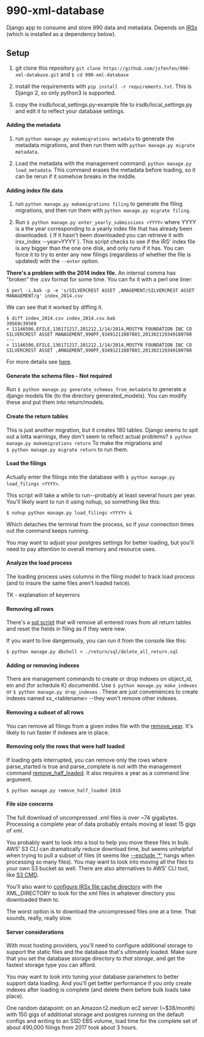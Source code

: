 # 990-xml-database
Django app to consume and store 990 data and metadata. Depends on [IRSx](https://github.com/jsfenfen/990-xml-reader) (which is installed as a dependency below).

## Setup

1. git clone this repository `git clone https://github.com/jsfenfen/990-xml-database.git` and `$ cd 990-xml-database`

2. install the requirements with `pip install -r requirements.txt`. This is Django 2, so only python3 is supported.

3. copy the irsdb/local\_settings.py-example file to irsdb\/local_settings.py and edit it to reflect your database settings.

#### Adding the metadata

1. run `python manage.py makemigrations metadata` to generate the metadata migrations, and then run them with `python manage.py migrate metadata`.

2. Load the metadata with the management command: `python manage.py load_metadata`. This command erases the metadata before loading, so it can be rerun if it somehow breaks in the middle.

#### Adding index file data 

1.  run `python manage.py makemigrations filing` to generate the filing migrations, and then run them with `python manage.py migrate filing`.

2. Run `$ python manage.py enter_yearly_submissions <YYYY>` where YYYY is a the year corresponding to a yearly index file that has already been downloaded. { If it hasn't been downloaded you can retrieve it with irsx_index --year=YYYY }. This script checks to see if the IRS' index file is any bigger than the one one disk, and only runs if it has. You can force it to try to enter any new filings (regardless of whether the file is updated) with the `--enter` option.

__There's a problem with the 2014 index file.__ An internal comma has "broken" the .csv format for some time. You can fix it with a perl one liner:

	$ perl -i.bak -p -e 's/SILVERCREST ASSET ,AMAGEMENT/SILVERCREST ASSET MANAGEMENT/g' index_2014.csv

We can see that it worked by diffing it.

	$ diff index_2014.csv index_2014.csv.bak
	39569c39569
	< 11146506,EFILE,136171217,201212,1/14/2014,MOSTYN FOUNDATION INC CO SILVERCREST ASSET MANAGEMENT,990PF,93491211007003,201302119349100700
	---
	> 11146506,EFILE,136171217,201212,1/14/2014,MOSTYN FOUNDATION INC CO SILVERCREST ASSET ,AMAGEMENT,990PF,93491211007003,201302119349100700  

For more details see [here](https://github.com/jsfenfen/990-xml-reader/edit/master/2014_is_broken.md).

#### Generate the schema files - Not required

Run `$ python manage.py generate_schemas_from_metadata` to generate a django models file (to the directory generated_models). You can modify these and put them into return/models.

#### Create the return tables

This is just another migration, but it creates 180 tables. Django seems to spit out a lotta warnings, they don't seem to reflect actual problems? 
`$ python manage.py makemigrations return`
To make the migrations and   
`$ python manage.py migrate return`
to run them.

#### Load the filings

Actually enter the filings into the database with 
`$ python manage.py load_filings <YYYY>`. 

This script will take a while to run--probably at least several hours per year. You'll likely want to run it using nohup, so something like this:


`$ nohup python manage.py load_filings <YYYY> &`

Which detaches the terminal from the process, so if your connection times out the command keeps running.

You may want to adjust your postgres settings for better loading, but you'll need to pay attention to overall memory and resource uses. 




#### Analyze the load process

The loading process uses columns in the filing model to track load process (and to insure the same files aren't loaded twice). 

TK - explanation of keyerrors


#### Removing all rows

There's a [sql script](https://github.com/jsfenfen/990-xml-database/blob/master/irsdb/return/sql/delete_all_return.sql) that will remove all entered rows from all return tables and reset the fields in filing as if they were new. 

If you want to live dangerously, you can run it from the console like this:

`$ python manage.py dbshell < ./return/sql/delete_all_return.sql`


#### Adding or removing indexes

There are management commands to create or drop indexes on object\_id, ein and (for schedule K) documentId. Use
`$ python manage.py make_indexes` or 
`$ python manage.py drop_indexes` . These are just conveniences to create indexes named xx_\<tablename\> --they won't remove other indexes.

#### Removing a subset of all rows

You can remove all filings from a given index file with the [remove_year](https://github.com/jsfenfen/990-xml-database/blob/master/irsdb/return/management/commands/remove_year.py). It's likely to run faster if indexes are in place. 

#### Removing only the rows that were half loaded

If loading gets interrupted, you can remove only the rows where parse\_started is true and parse\_complete is not with the management command [remove\_half\_loaded](https://github.com/jsfenfen/990-xml-database/blob/master/irsdb/return/management/commands/remove_half_loaded.py). It also requires a year as a command line argument.
 
 `$ python manage.py remove_half_loaded 2018`

#### File size concerns

The full download of uncompressed .xml files is over ~74 gigabytes. Processing a complete year of data probably entails moving at least 15 gigs of xml. 

You probably want to look into a tool to help you move these files in bulk. AWS' S3 CLI can dramatically reduce download time, but seems unhelpful when trying to pull a subset of files (it seems like [--exclude '*'](https://docs.aws.amazon.com/cli/latest/reference/s3/index.html#use-of-exclude-and-include-filters) hangs when processing so many files). You may want to look into moving all the files to your own S3 bucket as well. There are also alternatives to AWS' CLI tool, like [S3 CMD](http://s3tools.org/s3cmd).

You'll also want to [configure IRSx file cache directory](https://github.com/jsfenfen/990-xml-reader/#configuring-the-file-cache-directory) with the XML_DIRECTORY to look for the xml files in whatever directory you downloaded them to.

The worst option is to download the uncompressed files one at a time. That sounds, really, really slow. 


#### Server considerations

With most hosting providers, you'll need to configure additional storage to support the static files and the database that's ultimately loaded. Make sure that you set the database storage directory to *that storage*, and get the fastest storage type you can afford.

You may want to look into tuning your database parameters to better support data loading. And you'll get better performance if you only create indexes after loading is complete (and delete them before bulk loads take place).

One random datapoint: on an Amazon t2.medium ec2 server (~$38/month) with 150 gigs of additional storage and postgres running on the default configs and writing to an SSD EBS volume, load time for the complete set of about 490,000 filings from 2017 took about 3 hours.